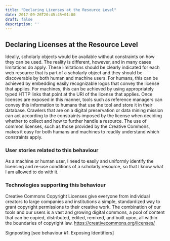 ```yaml
---
title: "Declaring Licenses at the Resource Level"
date: 2017-09-26T20:45:45+01:00
draft: false
description: ''
---
```


## Declaring Licenses at the Resource Level
Ideally, scholarly objects would be available without constraints on how they can be used. The reality is different, however, and in many cases limitations do apply. These limitations should be clearly indicated for each web resource that is part of a scholarly object and they should be discoverable by both human and machine users. For humans, this can be achieved by embedding easily recognizable logos that convey the license that applies. For machines, this can be achieved by using appropriately typed HTTP links that point at the URI of the license that applies. Once licenses are exposed in this manner, tools such as reference managers can convey this information to humans that use the tool and store it in their database. Crawlers that are on a digital preservation or data mining mission can act according to the constraints imposed by the license when deciding whether to collect and how to further handle a resource. The use of common licenses, such as those provided by the Creative Commons, makes it easy for both humans and machines to readily understand which constraints apply. 

### User stories related to this behaviour
As a machine or human user, I need to easily and uniformly identify the licensing and re-use conditions of a scholarly resource, so that I know what I am allowed to do with it.


### Technologies supporting this behaviour
Creative Commons Copyright Licenses give everyone from individual creators to large companies and institutions a simple, standardized way to grant copyright permissions to their creative work. The combination of our tools and our users is a vast and growing digital commons, a pool of content that can be copied, distributed, edited, remixed, and built upon, all within the boundaries of copyright law. https://creativecommons.org/licenses/

Signposting [see behaviour #1. Exposing Identifiers]

